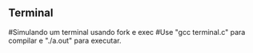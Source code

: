 ## Terminal
#Simulando um terminal usando fork e exec
#Use "gcc terminal.c" para compilar e "./a.out" para executar.

